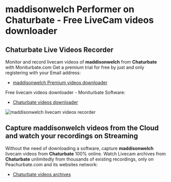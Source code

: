# maddisonwelch Performer on Chaturbate - Free LiveCam videos downloader

## Chaturbate Live Videos Recorder

Monitor and record livecam videos of **maddisonwelch** from **Chaturbate** with Moniturbate.com
Get a premium trial for free by just and only registering with your Email address:
* [maddisonwelch Premium videos downloader](https://moniturbate.com/request-demo-licence-key.html)

Free livecam videos downloader - Moniturbate Software:
* [Chaturbate videos downloader](https://moniturbate.com/moniturbate-download-software.html)

![maddisonwelch livecam videos recorder](https://peachurnet.com/templates/moniturbate-software.png)


## Capture maddisonwelch videos from the Cloud and watch your recordings on Streaming

Without the need of downloading a software, capture **maddisonwelch** livecam videos from **Chaturbate** 100% online.
Watch Livecam archives from **Chaturbate** unlimitedly from thousands of existing recordings, only on Peachurbate.com and its websites network:
* [Chaturbate videos archives](https://peachurnet.com/)